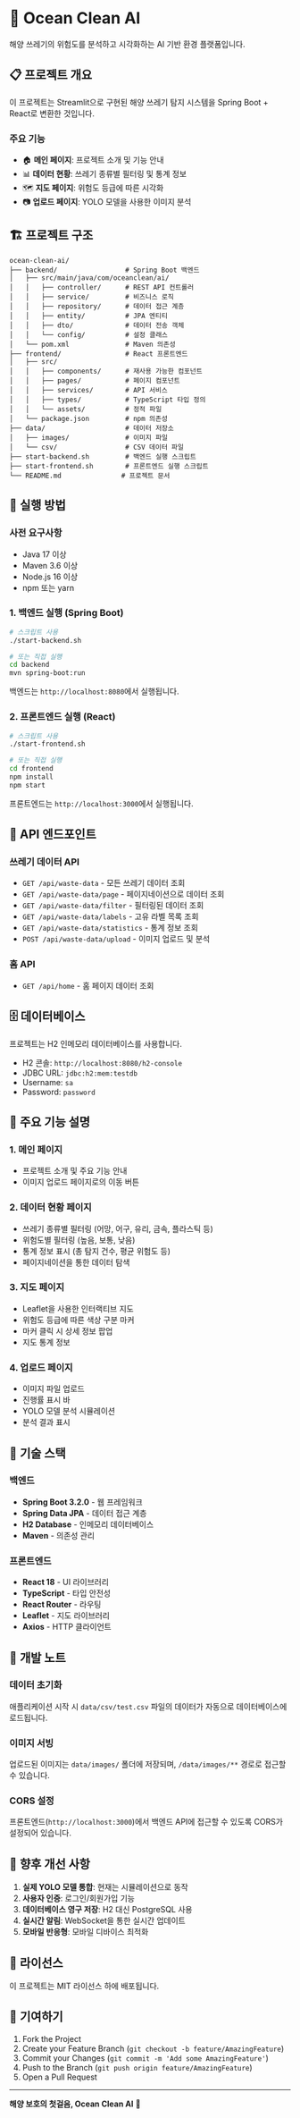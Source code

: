 # 🌊 Ocean Clean AI

해양 쓰레기의 위험도를 분석하고 시각화하는 AI 기반 환경 플랫폼입니다.

## 📋 프로젝트 개요

이 프로젝트는 Streamlit으로 구현된 해양 쓰레기 탐지 시스템을 Spring Boot + React로 변환한 것입니다.

### 주요 기능
- 🏠 **메인 페이지**: 프로젝트 소개 및 기능 안내
- 📊 **데이터 현황**: 쓰레기 종류별 필터링 및 통계 정보
- 🗺️ **지도 페이지**: 위험도 등급에 따른 시각화
- 📷 **업로드 페이지**: YOLO 모델을 사용한 이미지 분석

## 🏗️ 프로젝트 구조

```
ocean-clean-ai/
├── backend/                 # Spring Boot 백엔드
│   ├── src/main/java/com/oceanclean/ai/
│   │   ├── controller/      # REST API 컨트롤러
│   │   ├── service/         # 비즈니스 로직
│   │   ├── repository/      # 데이터 접근 계층
│   │   ├── entity/          # JPA 엔티티
│   │   ├── dto/             # 데이터 전송 객체
│   │   └── config/          # 설정 클래스
│   └── pom.xml              # Maven 의존성
├── frontend/                # React 프론트엔드
│   ├── src/
│   │   ├── components/      # 재사용 가능한 컴포넌트
│   │   ├── pages/           # 페이지 컴포넌트
│   │   ├── services/        # API 서비스
│   │   ├── types/           # TypeScript 타입 정의
│   │   └── assets/          # 정적 파일
│   └── package.json         # npm 의존성
├── data/                    # 데이터 저장소
│   ├── images/              # 이미지 파일
│   └── csv/                 # CSV 데이터 파일
├── start-backend.sh         # 백엔드 실행 스크립트
├── start-frontend.sh        # 프론트엔드 실행 스크립트
└── README.md               # 프로젝트 문서
```

## 🚀 실행 방법

### 사전 요구사항
- Java 17 이상
- Maven 3.6 이상
- Node.js 16 이상
- npm 또는 yarn

### 1. 백엔드 실행 (Spring Boot)

```bash
# 스크립트 사용
./start-backend.sh

# 또는 직접 실행
cd backend
mvn spring-boot:run
```

백엔드는 `http://localhost:8080`에서 실행됩니다.

### 2. 프론트엔드 실행 (React)

```bash
# 스크립트 사용
./start-frontend.sh

# 또는 직접 실행
cd frontend
npm install
npm start
```

프론트엔드는 `http://localhost:3000`에서 실행됩니다.

## 📡 API 엔드포인트

### 쓰레기 데이터 API
- `GET /api/waste-data` - 모든 쓰레기 데이터 조회
- `GET /api/waste-data/page` - 페이지네이션으로 데이터 조회
- `GET /api/waste-data/filter` - 필터링된 데이터 조회
- `GET /api/waste-data/labels` - 고유 라벨 목록 조회
- `GET /api/waste-data/statistics` - 통계 정보 조회
- `POST /api/waste-data/upload` - 이미지 업로드 및 분석

### 홈 API
- `GET /api/home` - 홈 페이지 데이터 조회

## 🗄️ 데이터베이스

프로젝트는 H2 인메모리 데이터베이스를 사용합니다.
- H2 콘솔: `http://localhost:8080/h2-console`
- JDBC URL: `jdbc:h2:mem:testdb`
- Username: `sa`
- Password: `password`

## 🎨 주요 기능 설명

### 1. 메인 페이지
- 프로젝트 소개 및 주요 기능 안내
- 이미지 업로드 페이지로의 이동 버튼

### 2. 데이터 현황 페이지
- 쓰레기 종류별 필터링 (어망, 어구, 유리, 금속, 플라스틱 등)
- 위험도별 필터링 (높음, 보통, 낮음)
- 통계 정보 표시 (총 탐지 건수, 평균 위험도 등)
- 페이지네이션을 통한 데이터 탐색

### 3. 지도 페이지
- Leaflet을 사용한 인터랙티브 지도
- 위험도 등급에 따른 색상 구분 마커
- 마커 클릭 시 상세 정보 팝업
- 지도 통계 정보

### 4. 업로드 페이지
- 이미지 파일 업로드
- 진행률 표시 바
- YOLO 모델 분석 시뮬레이션
- 분석 결과 표시

## 🔧 기술 스택

### 백엔드
- **Spring Boot 3.2.0** - 웹 프레임워크
- **Spring Data JPA** - 데이터 접근 계층
- **H2 Database** - 인메모리 데이터베이스
- **Maven** - 의존성 관리

### 프론트엔드
- **React 18** - UI 라이브러리
- **TypeScript** - 타입 안전성
- **React Router** - 라우팅
- **Leaflet** - 지도 라이브러리
- **Axios** - HTTP 클라이언트

## 📝 개발 노트

### 데이터 초기화
애플리케이션 시작 시 `data/csv/test.csv` 파일의 데이터가 자동으로 데이터베이스에 로드됩니다.

### 이미지 서빙
업로드된 이미지는 `data/images/` 폴더에 저장되며, `/data/images/**` 경로로 접근할 수 있습니다.

### CORS 설정
프론트엔드(`http://localhost:3000`)에서 백엔드 API에 접근할 수 있도록 CORS가 설정되어 있습니다.

## 🚧 향후 개선 사항

1. **실제 YOLO 모델 통합**: 현재는 시뮬레이션으로 동작
2. **사용자 인증**: 로그인/회원가입 기능
3. **데이터베이스 영구 저장**: H2 대신 PostgreSQL 사용
4. **실시간 알림**: WebSocket을 통한 실시간 업데이트
5. **모바일 반응형**: 모바일 디바이스 최적화

## 📄 라이선스

이 프로젝트는 MIT 라이선스 하에 배포됩니다.

## 🤝 기여하기

1. Fork the Project
2. Create your Feature Branch (`git checkout -b feature/AmazingFeature`)
3. Commit your Changes (`git commit -m 'Add some AmazingFeature'`)
4. Push to the Branch (`git push origin feature/AmazingFeature`)
5. Open a Pull Request

---

**해양 보호의 첫걸음, Ocean Clean AI** 🌊
